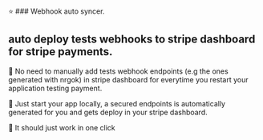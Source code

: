 ⭐ ### Webhook auto syncer.

## auto deploy tests webhooks to stripe dashboard for stripe payments.

🐥 No need to manually add tests webhook endpoints (e.g the ones generated with nrgok) in stripe dashboard for everytime you restart your application testing payment. 

🐥 Just start your app locally, a secured endpoints is automatically generated for you and gets deploy in your stripe dashboard. 

🐥 It should just work in one click 

